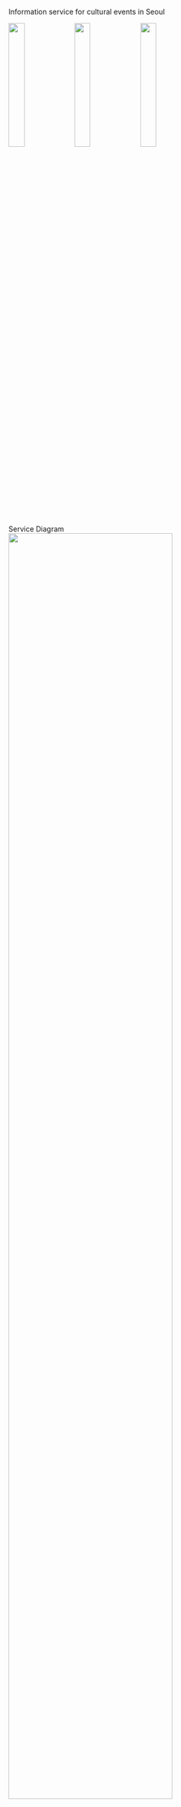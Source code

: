 Information service for cultural events in Seoul

<img src="https://user-images.githubusercontent.com/8165219/50751840-dcc40280-128e-11e9-8523-7dc52b6961f3.jpg" width="25%"></img>
<img src="https://user-images.githubusercontent.com/8165219/50751844-e188b680-128e-11e9-9d5e-7f9cda636ec4.jpg" width="25%"></img>
<img src="https://user-images.githubusercontent.com/8165219/50751846-e3527a00-128e-11e9-85b3-83083d2f22fe.jpg" width="25%"></img>

Service Diagram<br>
<img src="https://user-images.githubusercontent.com/8165219/50751952-670c6680-128f-11e9-986d-25cdc0a48708.png" width="80%"></img>

Feature<br>

1. Multiple Criteria Search

2. Check the location of the venue in detail

You can learn more about the location of the event through Google Maps.

3. Providing Information on Culture Events of the Month

It provides information on events that can be enjoyed only this month.

4. Providing information on new events

It provides information on new events that have been open for less than three days.

5. Provide closing event information

Provide event information within 3 days of the deadline.

6. Creating assessments and reviews

7. Providing information on popular events

The event with a lot of reviews is listed from the top to the top 10.

8. Sharing event information

You can share information about events through KakaoTalk.
